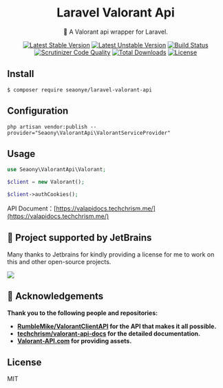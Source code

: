 <h1 align="center">Laravel Valorant Api</h1>

<p align="center">🍯 A Valorant api wrapper for Laravel.</p>

<p align="center">
<a href="https://packagist.org/packages/seaony/laravel-valorant-api"><img src="https://poser.pugx.org/seaony/laravel-valorant-api/v/stable.svg" alt="Latest Stable Version"></a>
<a href="https://packagist.org/packages/seaony/laravel-valorant-api"><img src="https://poser.pugx.org/seaony/laravel-valorant-api/v/unstable.svg" alt="Latest Unstable Version"></a>
<a href="https://scrutinizer-ci.com/g/seaony/laravel-valorant-api/build-status/master"><img src="https://scrutinizer-ci.com/g/seaony/laravel-valorant-api/badges/build.png?b=master" alt="Build Status"></a>
<a href="https://scrutinizer-ci.com/g/seaony/laravel-valorant-api/?branch=master"><img src="https://scrutinizer-ci.com/g/seaony/laravel-valorant-api/badges/quality-score.png?b=master" alt="Scrutinizer Code Quality"></a>
<a href="https://packagist.org/packages/seaony/laravel-valorant-api"><img src="https://poser.pugx.org/seaony/laravel-valorant-api/downloads" alt="Total Downloads"></a>
<a href="https://packagist.org/packages/seaony/laravel-valorant-api"><img src="https://poser.pugx.org/seaony/laravel-valorant-api/license" alt="License"></a>
</p>

## Install

```shell
$ composer require seaonye/laravel-valorant-api
```


## Configuration

```shell
php artisan vendor:publish --provider="Seaony\ValorantApi\ValorantServiceProvider"
```



## Usage

```php
use Seaony\ValorantApi\Valorant;

$client = new Valorant();

$client->authCookies();
```

API Document：[https://valapidocs.techchrism.me/](https://valapidocs.techchrism.me/)



## 🧶 Project supported by JetBrains

Many thanks to Jetbrains for kindly providing a license for me to work on this and other open-source projects.

[![](https://resources.jetbrains.com/storage/products/company/brand/logos/jb_beam.svg)](https://www.jetbrains.com/?from=https://github.com/overtrue)




## 🍯 Acknowledgements
**Thank you to the following people and repositories:**

- **[RumbleMike/ValorantClientAPI](https://github.com/RumbleMike/ValorantClientAPI) for the API that makes it all possible.**
- **[techchrism/valorant-api-docs](https://github.com/techchrism/valorant-api-docs) for the detailed documentation.**
- **[Valorant-API.com](https://valorant-api.com) for providing assets.**



## License

MIT
